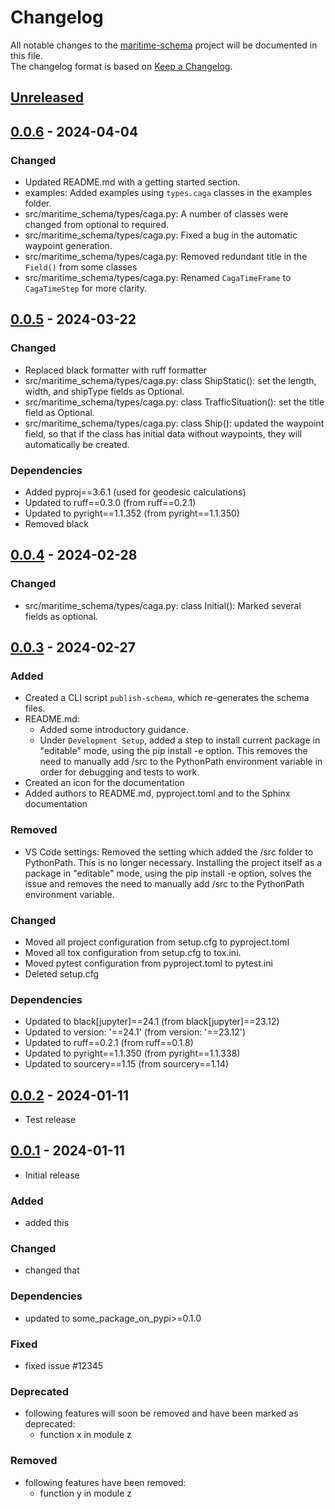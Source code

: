 # Changelog

All notable changes to the [maritime-schema] project will be documented in this file.<br>
The changelog format is based on [Keep a Changelog](https://keepachangelog.com/en/1.0.0/).

## [Unreleased]

## [0.0.6] - 2024-04-04

### Changed

-   Updated README.md with a getting started section.
-   examples: Added examples using `types.caga` classes in the examples folder.
-   src/maritime_schema/types/caga.py: A number of classes were changed from optional to required.
-   src/maritime_schema/types/caga.py: Fixed a bug in the automatic waypoint generation.
-   src/maritime_schema/types/caga.py: Removed redundant title in the `Field()` from some classes
-   src/maritime_schema/types/caga.py: Renamed `CagaTimeFrame` to `CagaTimeStep` for more clarity.

## [0.0.5] - 2024-03-22

### Changed

-   Replaced black formatter with ruff formatter
-   src/maritime_schema/types/caga.py: class ShipStatic(): set the length, width, and shipType fields as Optional.
-   src/maritime_schema/types/caga.py: class TrafficSituation(): set the title field as Optional.
-   src/maritime_schema/types/caga.py: class Ship(): updated the waypoint field, so that if the class has initial data without waypoints, they will automatically be created.

### Dependencies

-   Added pyproj==3.6.1 (used for geodesic calculations)
-   Updated to ruff==0.3.0 (from ruff==0.2.1)
-   Updated to pyright==1.1.352 (from pyright==1.1.350)
-   Removed black

## [0.0.4] - 2024-02-28

### Changed

-   src/maritime_schema/types/caga.py: class Initial(): Marked several fields as optional.

## [0.0.3] - 2024-02-27

### Added

-   Created a CLI script `publish-schema`, which re-generates the schema files.
-   README.md:
    -   Added some introductory guidance.
    -   Under `Development Setup`, added a step to install current package in "editable" mode, using the pip install -e option.
        This removes the need to manually add /src to the PythonPath environment variable in order for debugging and tests to work.
-   Created an icon for the documentation
-   Added authors to README.md, pyproject.toml and to the Sphinx documentation

### Removed

-   VS Code settings: Removed the setting which added the /src folder to PythonPath. This is no longer necessary. Installing the project itself as a package in "editable" mode, using the pip install -e option, solves the issue and removes the need to manually add /src to the PythonPath environment variable.

### Changed

-   Moved all project configuration from setup.cfg to pyproject.toml
-   Moved all tox configuration from setup.cfg to tox.ini.
-   Moved pytest configuration from pyproject.toml to pytest.ini
-   Deleted setup.cfg

### Dependencies

-   Updated to black[jupyter]==24.1 (from black[jupyter]==23.12)
-   Updated to version: '==24.1' (from version: '==23.12')
-   Updated to ruff==0.2.1 (from ruff==0.1.8)
-   Updated to pyright==1.1.350 (from pyright==1.1.338)
-   Updated to sourcery==1.15 (from sourcery==1.14)

## [0.0.2] - 2024-01-11

-   Test release

## [0.0.1] - 2024-01-11

-   Initial release

### Added

-   added this

### Changed

-   changed that

### Dependencies

-   updated to some_package_on_pypi>=0.1.0

### Fixed

-   fixed issue #12345

### Deprecated

-   following features will soon be removed and have been marked as deprecated:
    -   function x in module z

### Removed

-   following features have been removed:
    -   function y in module z

<!-- Markdown link & img dfn's -->

[unreleased]: https://github.com/dnv-opensource/maritime-schema/compare/v0.0.6...HEAD
[0.0.6]: https://github.com/dnv-opensource/maritime-schema/releases/tag/v0.0.5...v0.0.6
[0.0.5]: https://github.com/dnv-opensource/maritime-schema/releases/tag/v0.0.4...v0.0.5
[0.0.4]: https://github.com/dnv-opensource/maritime-schema/releases/tag/v0.0.3...v0.0.4
[0.0.3]: https://github.com/dnv-opensource/maritime-schema/releases/tag/v0.0.2...v0.0.3
[0.0.2]: https://github.com/dnv-opensource/maritime-schema/releases/tag/v0.0.1...v0.0.2
[0.0.1]: https://github.com/dnv-opensource/maritime-schema/releases/tag/v0.0.1
[maritime-schema]: https://github.com/dnv-opensource/maritime-schema
